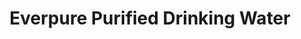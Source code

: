 ---
title: "Everpure Purified Drinking Water"
url: /iloilo-city/everpure-purified-drinking-water/
shop: Wasser
---